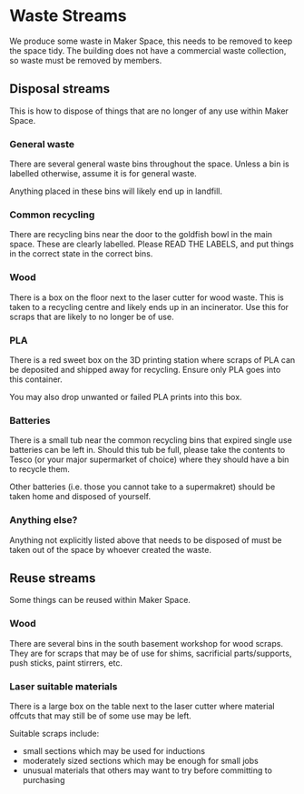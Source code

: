 # Waste Streams

We produce some waste in Maker Space, this needs to be removed to keep the space tidy.
The building does not have a commercial waste collection, so waste must be removed by members.

## Disposal streams

This is how to dispose of things that are no longer of any use within Maker Space.

### General waste

There are several general waste bins throughout the space.
Unless a bin is labelled otherwise, assume it is for general waste.

Anything placed in these bins will likely end up in landfill.

### Common recycling

There are recycling bins near the door to the goldfish bowl in the main space.
These are clearly labelled.
Please READ THE LABELS, and put things in the correct state in the correct bins.

### Wood

There is a box on the floor next to the laser cutter for wood waste.
This is taken to a recycling centre and likely ends up in an incinerator.
Use this for scraps that are likely to no longer be of use.

### PLA

There is a red sweet box on the 3D printing station where scraps of PLA can be deposited and shipped away for recycling.
Ensure only PLA goes into this container.

You may also drop unwanted or failed PLA prints into this box.

### Batteries

There is a small tub near the common recycling bins that expired single use batteries can be left in.
Should this tub be full, please take the contents to Tesco (or your major supermarket of choice) where they should have a bin to recycle them.

Other batteries (i.e. those you cannot take to a supermakret) should be taken home and disposed of yourself.

### Anything else?

Anything not explicitly listed above that needs to be disposed of must be taken out of the space by whoever created the waste.

## Reuse streams

Some things can be reused within Maker Space.

### Wood

There are several bins in the south basement workshop for wood scraps.
They are for scraps that may be of use for shims, sacrificial parts/supports, push sticks, paint stirrers, etc.

### Laser suitable materials

There is a large box on the table next to the laser cutter where material offcuts that may still be of some use may be left.

Suitable scraps include:

- small sections which may be used for inductions
- moderately sized sections which may be enough for small jobs
- unusual materials that others may want to try before committing to purchasing

